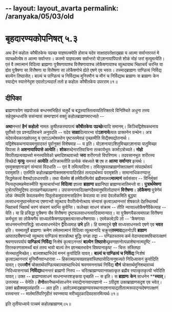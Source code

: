 --
layout: layout_avarta
permalink: /aranyaka/05/03/old
--

# बृहदारण्यकोपनिषत् ५.३

<div class="mulam" markdown="1">
अथ हैनं कहोलः कौषीतकेयः पप्रच्छ याज्ञवल्क्येति होवाच यदेव साक्षादपरोक्षाद्ब्रह्म य आत्मा सर्वान्तरस्तं मे व्याचक्ष्वेत्येष त आत्मा सर्वान्तरः। कतमो याज्ञवल्क्य सर्वान्तरो योऽशनायापिपासे शोकं मोहं जरां मृत्युमत्येति। एतं वै तमात्मानं विदित्वा ब्राह्मणाः पुत्रैषणायाश्च वित्तैषणायाश्च लोकैषणायाश्च व्युत्थायाथ भिक्षाचर्यं चरन्ति या ह्येव पुत्रैषणा सा वित्तैषणा या वित्तैषणा सा लोकैषणोभे ह्येते एषणे एव भवतः। तस्माद्ब्राह्मणः पाण्डित्यं निर्विद्य बाल्येन तिष्ठासेत्। बाल्यं च पाण्डित्यं च निर्विद्याथ मुनिरमौनं च मौनं च निर्विद्याथ ब्राह्मणः स ब्राह्मणः केन स्याद्येन स्यात्तेनेदृश एवातोऽन्यदार्तं ततो ह कहोलः कौषीतकेय उपरराम॥१॥ 
</div>

## दीपिका

ब्राह्मणत्रयेण सप्रयोजकं बन्धनमभिहितं चतुर्थे च बद्धस्यास्तित्वव्यतिरिक्तत्वे विनिश्चिते अधुना तस्य सहेतुबन्धध्वंसि ससंन्यासं सम्यग्ज्ञानं वक्तुं कहोलब्राह्मणमारभ्यते  --

**अथा**नन्तरं **हैनं** **कहोलो** नामतः कुषीतकस्यापत्यं **कौषीतकेयः** **पप्रच्छे**त्यादि समानम्। 
किञ्चिद्विशेषकथनाय पूर्वोक्ते एव प्रश्नप्रतिवचने अनुवदति  --
यदेव **साक्षा**दित्यारभ्य यो**ऽशनाये**त्यतः प्राक्तनेन ग्रन्थेन। 
अत्र यदेवत्येवकारप्रक्षेपस्तु य एवाऽऽत्मोषस्तेन पृष्टस्तमेवाहं पृच्छामीति विद्यैक्यद्योतनार्थः। 
यद्विशेषकथनायायमनुवादस्तं पूर्वानुक्तं विशेषमाह  -- य इति। 
योऽशनायाऽशितुमिच्छाऽशनाया पातुमिच्छा पिपासा ते **अशनायापिपासे** **अत्येति**। 
**शोक**शब्देनारतिवाचिना तत्कार्यभूतः कामोऽत्रोच्यते। **मोहो** विपरीतप्रत्ययप्रभवो मनस्यविवेको भ्रमादिशब्दवाच्यो **जरा** शरीरगतो विपरिणामः। तदवसानभूतः शरीरस्य विच्छेदो **मृत्युः** समस्तं **अत्येति** अतिक्रामतीति प्रत्येकं संबध्यते **स** एष त **आत्मा** **सर्वान्तर** इत्यर्थः। 
एवमुक्तज्ञानाङ्गं संन्यासं विदधाति  -- एतं वै तमित्यादिना। तमित्युषस्तब्राह्मणोक्तलक्षणं त्वंपदार्थरूपं परामृशति। एतमिति कहोलब्राह्मणोक्तमशनायादिरहितं तत्पदार्थरूपं परामृशति। 
सामानाधिकरण्यात्तु सिद्धमेकत्वं वैशब्दोऽवधारयति। तथा चैतमेव **तं** तमेवैतमित्येवं ब्रह्मैक्यरूप**मात्मानं** सर्वसंसार -- विनिर्मुक्तं नित्यतृप्तमहमेवास्मीति श्रुत्याचार्याभ्यां **विदित्वा** ज्ञात्वा **ब्राह्मणा** ब्रह्मनिष्ठा ब्राह्मण्यजातिमन्तो वा। **पुत्रार्थमेषणा** पुत्रोत्पत्तिमुद्दिश्य दारग्रहणेच्छालक्षणा। उपासनागवादिलक्षणदैवमानुषवित्तोदापानं **वित्तैषणा**। **लोकैषणा** पुत्रेणेमं लोकं जेष्यामि केवलकर्मणा पितृलोकमुपासनासहितेन केवलया वा तया देवलोकमिति बुद्ध्या तत्साधनानुष्ठानमेताभ्य एषणाभ्यो व्युत्थाय वैपरीत्येनोत्थाय संन्यासं कृत्वाऽथानन्तरं शेषकाले देहस्थित्यर्थं भिक्षाचर्य भिक्षार्थं चरणं संचरणं चरन्ति कुर्वन्ति। फलेच्छा साधनं संक्राम -- तीति न्यायाल्लोकैषणैवैकेत्याह --येति। या हि प्रसिद्धा पुत्रैषणा सैव वित्तैषणा दृष्टफलसाधनत्वादिसामान्यात्। या पुत्रैषणयैकत्वमापन्ना वित्तैषणा कर्मभूता सा लोकैषणैव साध्यलोकैषणाप्रयुक्तत्वात्साधनैषणायाः। एवमेकत्वेऽपि लो -- 'कैषणायाः साधनमन्तरेणासिद्धेः साध्यसाधनभेदेन द्वैविध्यमाह **उभे** इति। हि यस्मादुभे **एते** साध्यसाधनरूपे एषणे एव **भवत** इति। यस्मात्पूर्वे ब्राह्मणाः क्रमेण तमेतमात्मानं विदित्वा व्युत्थानादि चक्रुस्**तस्माद**द्यतनोऽपि **ब्राह्मण** आपातदर्येषणाभ्यो व्युत्थाय पाण्डित्यं शास्त्रोत्था बुद्धिः पण्डा तद्वा -- पण्डितस्तस्य कर्म वेदान्तवाक्यविचारलक्षणं श्रवणापरपर्यायं **पाण्डित्यं** **निर्विद्य** निःशेषं कृत्वाऽनन्तरं **बाल्येन** **तिष्ठासे**च्छ्रवणज्ञानोत्पन्नाशेषानात्मदृष्टि -- तिरस्करणसामर्थ्यं बलं तस्य भावो बाल्यं तेन ज्ञानबलभावेन विषयानाकृष्ट -- चित्तः संस्तिष्ठा सेत्स्थातुमिच्छेत्। बाल्यशब्दाभिधेयं मननं कुर्यादिति यावत्। **बाल्यं च पाण्डित्यं च निर्विद्य** निःशेषं कृत्वाऽथानन्तरं मुनिर्मौनवान्धारावा -- हिकात्मप्रत्ययप्रवाहवांस्तिष्ठासेदित्यनुषज्यते निदिध्यासनं कुर्यादिति यावत्। एवम**मौनं** चोक्तार्थपाण्डित्यबाल्यशब्दाभिधेयं श्रवणमननाख्यं निर्विद्य **मौनं** चोक्तार्थमुनिशब्दवाच्यं निदिध्यासनाख्यं **निर्विद्या**थानन्तरं ब्राह्मणो निरुप -- चरितब्राह्मण्यवान्साक्षात्कृत ब्रह्मैव स्यात्कृतकृत्यो भवेदिति यावत्। उक्त -- ब्राह्मण्यसाधनं साधनान्तरशङ्कया पृच्छति  -- स इति। स **ब्राह्मणः** **केन** साधनेन ****स्यात्**। उत्तरमाह  -- येनेति। **तेनो**क्तनैष्कर्म्यसाधनेन स्याद्येनानवाप्तज्ञानो -- ऽपीदृश उक्तब्राह्मणसदृश एव भवेत्। उक्तं ब्रह्मैक्यमुपसंहरति  -- अत इति। अतोऽस्माद्ब्राह्मण्यावस्थानादशनायाद्यतीतात्मरूपाद्न्यदेषणालक्षणं वस्त्वन्तर -- मार्तमार्तिपरिगृहीतं स्वप्नमाया मरीच्युदकादिवदसारमित्यर्थः॥१॥ 

इति तृतीयाध्याये पञ्चमं कहोलब्राह्मणम्॥५॥